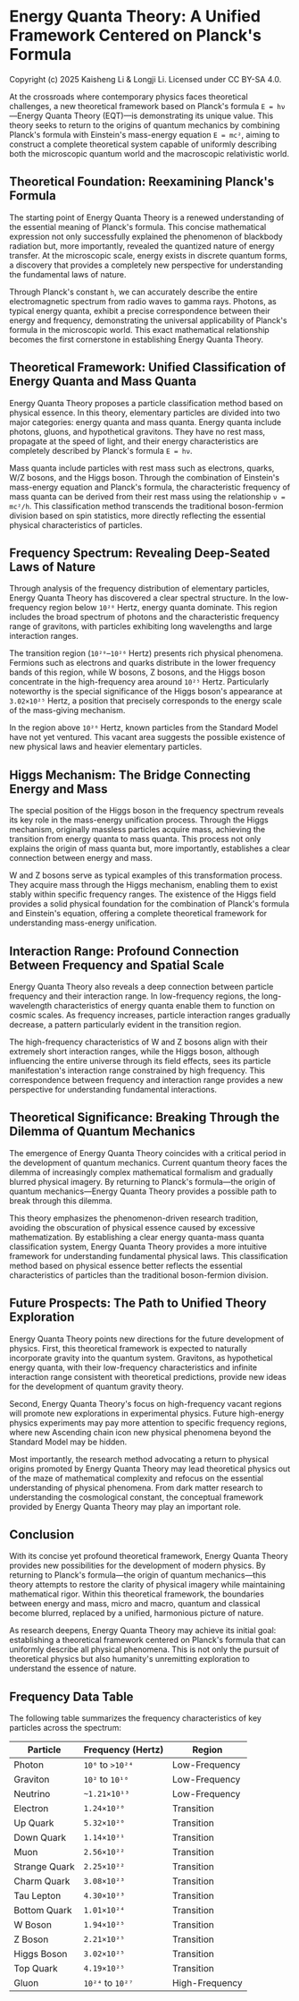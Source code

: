 # Energy Quanta Theory: A Unified Framework Centered on Planck's Formula

Copyright (c) 2025 Kaisheng Li & Longji Li. Licensed under CC BY-SA 4.0.

At the crossroads where contemporary physics faces theoretical challenges, a new theoretical framework based on Planck's formula `E = hν`—Energy Quanta Theory (EQT)—is demonstrating its unique value. This theory seeks to return to the origins of quantum mechanics by combining Planck's formula with Einstein's mass-energy equation `E = mc²`, aiming to construct a complete theoretical system capable of uniformly describing both the microscopic quantum world and the macroscopic relativistic world.

## Theoretical Foundation: Reexamining Planck's Formula

The starting point of Energy Quanta Theory is a renewed understanding of the essential meaning of Planck's formula. This concise mathematical expression not only successfully explained the phenomenon of blackbody radiation but, more importantly, revealed the quantized nature of energy transfer. At the microscopic scale, energy exists in discrete quantum forms, a discovery that provides a completely new perspective for understanding the fundamental laws of nature.

Through Planck's constant `h`, we can accurately describe the entire electromagnetic spectrum from radio waves to gamma rays. Photons, as typical energy quanta, exhibit a precise correspondence between their energy and frequency, demonstrating the universal applicability of Planck's formula in the microscopic world. This exact mathematical relationship becomes the first cornerstone in establishing Energy Quanta Theory.

## Theoretical Framework: Unified Classification of Energy Quanta and Mass Quanta

Energy Quanta Theory proposes a particle classification method based on physical essence. In this theory, elementary particles are divided into two major categories: energy quanta and mass quanta. Energy quanta include photons, gluons, and hypothetical gravitons. They have no rest mass, propagate at the speed of light, and their energy characteristics are completely described by Planck's formula `E = hν`.

Mass quanta include particles with rest mass such as electrons, quarks, W/Z bosons, and the Higgs boson. Through the combination of Einstein's mass-energy equation and Planck's formula, the characteristic frequency of mass quanta can be derived from their rest mass using the relationship `ν = mc²/h`. This classification method transcends the traditional boson-fermion division based on spin statistics, more directly reflecting the essential physical characteristics of particles.

## Frequency Spectrum: Revealing Deep-Seated Laws of Nature

Through analysis of the frequency distribution of elementary particles, Energy Quanta Theory has discovered a clear spectral structure. In the low-frequency region below `10²⁰` Hertz, energy quanta dominate. This region includes the broad spectrum of photons and the characteristic frequency range of gravitons, with particles exhibiting long wavelengths and large interaction ranges.

The transition region (`10²⁰`–`10²⁶` Hertz) presents rich physical phenomena. Fermions such as electrons and quarks distribute in the lower frequency bands of this region, while W bosons, Z bosons, and the Higgs boson concentrate in the high-frequency area around `10²⁵` Hertz. Particularly noteworthy is the special significance of the Higgs boson's appearance at `3.02×10²⁵` Hertz, a position that precisely corresponds to the energy scale of the mass-giving mechanism.

In the region above `10²⁶` Hertz, known particles from the Standard Model have not yet ventured. This vacant area suggests the possible existence of new physical laws and heavier elementary particles.

## Higgs Mechanism: The Bridge Connecting Energy and Mass

The special position of the Higgs boson in the frequency spectrum reveals its key role in the mass-energy unification process. Through the Higgs mechanism, originally massless particles acquire mass, achieving the transition from energy quanta to mass quanta. This process not only explains the origin of mass quanta but, more importantly, establishes a clear connection between energy and mass.

W and Z bosons serve as typical examples of this transformation process. They acquire mass through the Higgs mechanism, enabling them to exist stably within specific frequency ranges. The existence of the Higgs field provides a solid physical foundation for the combination of Planck's formula and Einstein's equation, offering a complete theoretical framework for understanding mass-energy unification.

## Interaction Range: Profound Connection Between Frequency and Spatial Scale

Energy Quanta Theory also reveals a deep connection between particle frequency and their interaction range. In low-frequency regions, the long-wavelength characteristics of energy quanta enable them to function on cosmic scales. As frequency increases, particle interaction ranges gradually decrease, a pattern particularly evident in the transition region.

The high-frequency characteristics of W and Z bosons align with their extremely short interaction ranges, while the Higgs boson, although influencing the entire universe through its field effects, sees its particle manifestation's interaction range constrained by high frequency. This correspondence between frequency and interaction range provides a new perspective for understanding fundamental interactions.

## Theoretical Significance: Breaking Through the Dilemma of Quantum Mechanics

The emergence of Energy Quanta Theory coincides with a critical period in the development of quantum mechanics. Current quantum theory faces the dilemma of increasingly complex mathematical formalism and gradually blurred physical imagery. By returning to Planck's formula—the origin of quantum mechanics—Energy Quanta Theory provides a possible path to break through this dilemma.

This theory emphasizes the phenomenon-driven research tradition, avoiding the obscuration of physical essence caused by excessive mathematization. By establishing a clear energy quanta-mass quanta classification system, Energy Quanta Theory provides a more intuitive framework for understanding fundamental physical laws. This classification method based on physical essence better reflects the essential characteristics of particles than the traditional boson-fermion division.

## Future Prospects: The Path to Unified Theory Exploration

Energy Quanta Theory points new directions for the future development of physics. First, this theoretical framework is expected to naturally incorporate gravity into the quantum system. Gravitons, as hypothetical energy quanta, with their low-frequency characteristics and infinite interaction range consistent with theoretical predictions, provide new ideas for the development of quantum gravity theory.

Second, Energy Quanta Theory's focus on high-frequency vacant regions will promote new explorations in experimental physics. Future high-energy physics experiments may pay more attention to specific frequency regions, where new Ascending chain icon new physical phenomena beyond the Standard Model may be hidden.

Most importantly, the research method advocating a return to physical origins promoted by Energy Quanta Theory may lead theoretical physics out of the maze of mathematical complexity and refocus on the essential understanding of physical phenomena. From dark matter research to understanding the cosmological constant, the conceptual framework provided by Energy Quanta Theory may play an important role.

## Conclusion

With its concise yet profound theoretical framework, Energy Quanta Theory provides new possibilities for the development of modern physics. By returning to Planck's formula—the origin of quantum mechanics—this theory attempts to restore the clarity of physical imagery while maintaining mathematical rigor. Within this theoretical framework, the boundaries between energy and mass, micro and macro, quantum and classical become blurred, replaced by a unified, harmonious picture of nature.

As research deepens, Energy Quanta Theory may achieve its initial goal: establishing a theoretical framework centered on Planck's formula that can uniformly describe all physical phenomena. This is not only the pursuit of theoretical physics but also humanity's unremitting exploration to understand the essence of nature.

## Frequency Data Table

The following table summarizes the frequency characteristics of key particles across the spectrum:

| Particle        | Frequency (Hertz)       | Region               |
|-----------------|-------------------------|----------------------|
| Photon          | `10⁶` to `>10²⁴`       | Low-Frequency        |
| Graviton        | `10²` to `10¹⁰`        | Low-Frequency        |
| Neutrino        | `~1.21×10¹³`           | Low-Frequency        |
| Electron        | `1.24×10²⁰`            | Transition           |
| Up Quark        | `5.32×10²⁰`            | Transition           |
| Down Quark      | `1.14×10²¹`            | Transition           |
| Muon            | `2.56×10²²`            | Transition           |
| Strange Quark   | `2.25×10²²`            | Transition           |
| Charm Quark     | `3.08×10²³`            | Transition           |
| Tau Lepton      | `4.30×10²³`            | Transition           |
| Bottom Quark    | `1.01×10²⁴`            | Transition           |
| W Boson         | `1.94×10²⁵`            | Transition           |
| Z Boson         | `2.21×10²⁵`            | Transition           |
| Higgs Boson     | `3.02×10²⁵`            | Transition           |
| Top Quark       | `4.19×10²⁵`            | Transition           |
| Gluon           | `10²⁴` to `10²⁷`       | High-Frequency       |
